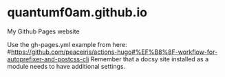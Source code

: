 # quantumf0am.github.io
My Github Pages website


Use the gh-pages.yml example from here: #https://github.com/peaceiris/actions-hugo#%EF%B8%8F-workflow-for-autoprefixer-and-postcss-cli
Remember that a docsy site installed as a module needs to have additional settings. 